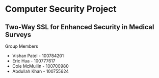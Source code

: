 # Computer Security Project
## Two-Way SSL for Enhanced Security in Medical Surveys 

Group Members
- Vishan Patel - 100784201
- Eric Hua - 100777617
- Cole McMullin - 100700980
- Abdullah Khan - 100755624
